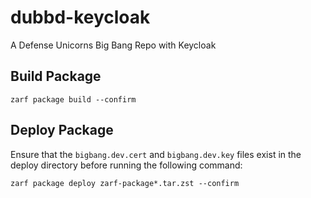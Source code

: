 # dubbd-keycloak
A Defense Unicorns Big Bang Repo with Keycloak

## Build Package
```
zarf package build --confirm
```

## Deploy Package
Ensure that the `bigbang.dev.cert` and `bigbang.dev.key` files exist in the deploy directory before 
running the following command:

```
zarf package deploy zarf-package*.tar.zst --confirm
```
